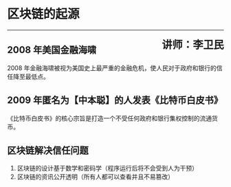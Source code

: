 # 区块链的起源

---

<span style="float:right; font-size:24px;"><strong>讲师：李卫民</strong></span>

## 2008 年美国金融海啸

2008 年金融海啸被视为美国史上最严重的金融危机，使人民对于政府和银行的信任降至最低点。

## 2009 年匿名为【中本聪】的人发表《比特币白皮书》

《比特币白皮书》的核心宗旨是打造一个不受任何政府和银行集权控制的流通货币。

## 区块链解决信任问题

1. 区块链的设计基于数学和密码学（程序运行后将不会受到人为干预）
2. 区块链的资讯公开透明（所有人都可以查看并且不易篡改）